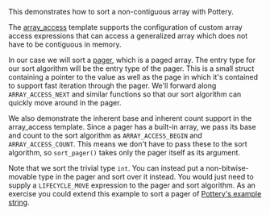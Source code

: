 This demonstrates how to sort a non-contiguous array with Pottery.

The [array_access](../../../include/pottery/array_access/) template supports the configuration of custom array access expressions that can access a generalized array which does not have to be contiguous in memory.

In our case we will sort a [pager](../../../include/pottery/pager/), which is a paged array. The entry type for our sort algorithm will be the entry type of the pager. This is a small struct containing a pointer to the value as well as the page in which it's contained to support fast iteration through the pager. We'll forward along `ARRAY_ACCESS_NEXT` and similar functions so that our sort algorithm can quickly move around in the pager.

We also demonstrate the inherent base and inherent count support in the array_access template. Since a pager has a built-in array, we pass its base and count to the sort algorithm as `ARRAY_ACCESS_BEGIN` and `ARRAY_ACCESS_COUNT`. This means we don't have to pass these to the sort algorithm, so `sort_pager()` takes only the pager itself as its argument.

Note that we sort the trivial type `int`. You can instead put a non-bitwise-movable type in the pager and sort over it instead. You would just need to supply a `LIFECYCLE_MOVE` expression to the pager and sort algorithm. As an exercise you could extend this example to sort a pager of [Pottery's example string](../string/).

